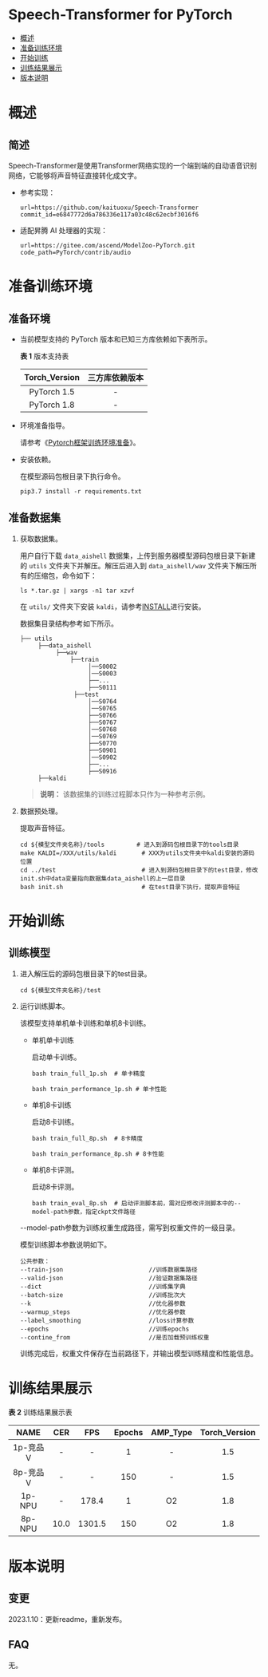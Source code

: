 # Speech-Transformer for PyTorch

-   [概述](#概述)
-   [准备训练环境](#准备训练环境)
-   [开始训练](#开始训练)
-   [训练结果展示](#训练结果展示)
-   [版本说明](#版本说明)

# 概述

## 简述

Speech-Transformer是使用Transformer网络实现的一个端到端的自动语音识别网络，它能够将声音特征直接转化成文字。

- 参考实现：

  ```
  url=https://github.com/kaituoxu/Speech-Transformer
  commit_id=e6847772d6a786336e117a03c48c62ecbf3016f6
  ```

- 适配昇腾 AI 处理器的实现：

  ```
  url=https://gitee.com/ascend/ModelZoo-PyTorch.git
  code_path=PyTorch/contrib/audio
  ```


# 准备训练环境

## 准备环境

- 当前模型支持的 PyTorch 版本和已知三方库依赖如下表所示。

  **表 1**  版本支持表

  | Torch_Version      | 三方库依赖版本                                 |
  | :--------: | :----------------------------------------------------------: |
  | PyTorch 1.5 | - |
  | PyTorch 1.8 | - |

- 环境准备指导。

  请参考《[Pytorch框架训练环境准备](https://www.hiascend.com/document/detail/zh/ModelZoo/pytorchframework/ptes)》。

- 安装依赖。

  在模型源码包根目录下执行命令。
  ```
  pip3.7 install -r requirements.txt
  ```

## 准备数据集

1. 获取数据集。

   用户自行下载 `data_aishell` 数据集，上传到服务器模型源码包根目录下新建的 `utils` 文件夹下并解压。解压后进入到 `data_aishell/wav` 文件夹下解压所有的压缩包，命令如下：
   ```
   ls *.tar.gz | xargs -n1 tar xzvf
   ```
   在 `utils/` 文件夹下安装 `kaldi`，请参考[INSTALL](https://github.com/kaldi-asr/kaldi)进行安装。
    
   数据集目录结构参考如下所示。
   ```
   ├── utils
        ├──data_aishell
             ├──wav
                 ├──train
                      │──S0002
                      │──S0003
                      ├──...  
                      ├──S0111    
                  ├──test
                      │──S0764
                      │──S0765
                      ├──S0766 
                      ├──S0767  
                      │──S0768
                      │──S0769
                      ├──S0770 
                      ├──S0901 
                      │──S0902
                      ├──...
                      ├──S0916 
        ├──kaldi         
   ``` 
   > **说明：** 
   > 该数据集的训练过程脚本只作为一种参考示例。

2. 数据预处理。
   
   提取声音特征。
   ```
   cd ${模型文件夹名称}/tools         # 进入到源码包根目录下的tools目录
   make KALDI=/XXX/utils/kaldi       # XXX为utils文件夹中kaldi安装的源码位置
   cd ../test                        # 进入到源码包根目录下的test目录，修改init.sh中data变量指向数据集data_aishell的上一层目录
   bash init.sh                      # 在test目录下执行，提取声音特征 
   ```

# 开始训练

## 训练模型

1. 进入解压后的源码包根目录下的test目录。

     ```
     cd ${模型文件夹名称}/test 
     ```

2. 运行训练脚本。

   该模型支持单机单卡训练和单机8卡训练。

   - 单机单卡训练

     启动单卡训练。

     ```
     bash train_full_1p.sh  # 单卡精度
     
     bash train_performance_1p.sh # 单卡性能
     ```

   - 单机8卡训练

     启动8卡训练。

     ```
     bash train_full_8p.sh  # 8卡精度
     
     bash train_performance_8p.sh # 8卡性能
     ```

   - 单机8卡评测。

     启动8卡评测。
     ```
     bash train_eval_8p.sh  # 启动评测脚本前，需对应修改评测脚本中的--model-path参数，指定ckpt文件路径
     ```
   
   --model-path参数为训练权重生成路径，需写到权重文件的一级目录。

   模型训练脚本参数说明如下。
   ```
   公共参数：
   --train-json                        //训练数据集路径
   --valid-json                        //验证数据集路径
   --dict                              //训练集字典
   --batch-size                        //训练批次大
   --k                                 //优化器参数
   --warmup_steps                      //优化器参数
   --label_smoothing                   //loss计算参数
   --epochs                            //训练epochs
   --contine_from                      //是否加载预训练权重           
   ```
   训练完成后，权重文件保存在当前路径下，并输出模型训练精度和性能信息。

# 训练结果展示

**表 2**  训练结果展示表

|   NAME   | CER | FPS  | Epochs | AMP_Type | Torch_Version |
| :------: | :---: | :--: | :----: | :------: | :-----------: |
| 1p-竞品V | - | - | 1 | - | 1.5 |
| 8p-竞品V | - | - | 150 | - | 1.5 |
| 1p-NPU | -        | 178.4    | 1        | O2       | 1.8 |
| 8p-NPU | 10.0     | 1301.5   | 150      | O2       | 1.8 |

# 版本说明

## 变更

2023.1.10：更新readme，重新发布。

## FAQ

无。

